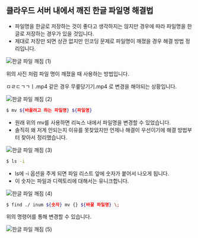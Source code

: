 ## 클라우드 서버 내에서 깨진 한글 파일명 해결법

- 파일명을 한글로 저장하는 것이 좋다고 생각하지는 않지만 경우에 따라 파일명을 한글로 저장하는 경우가 있을 것입니다. 
- 제대로 저장만 되면 상관 없지만 인코딩 문제로 파일명이 깨졌을 경우 해결 방법 정리입니다.

![한글 파일 깨짐 (1)](https://user-images.githubusercontent.com/49549197/71398707-abda0a80-2664-11ea-841c-a03da9f77ae9.PNG)

위의 사진 처럼 파일 명이 깨졌을 때 사용하는 방법입니다.

ㅁㄹㄷㄱㄱㅣ.mp4 같은 경우 무릎당기기.mp4 로 변경을 해야되는 상황입니다.

![한글 파일 깨짐 (2)](https://user-images.githubusercontent.com/49549197/71398708-abda0a80-2664-11ea-9c40-227dbb3278ce.PNG)

``` bash
$ mv ${바꿀려고 하는 파일명} ${파일명}
```

- 원래 위의 mv를 사용하면 리눅스 내에서 파일명을 변경할 수 있었습니다. 
- 솔직히 왜 저게 안되는지 이유를 못찾았지만 언제나 해결이 우선이기에 해결 방법부터 찾아서 정리했습니다.

![한글 파일 깨짐 (3)](https://user-images.githubusercontent.com/49549197/71398709-abda0a80-2664-11ea-862f-b07cd43eef4f.PNG)

``` bash 
$ ls -i
```

- ls에 -i 옵션을 주게 되면 파일 리스트 앞에 숫자가 붙어서 나오게 됩니다.
- 이 숫자는 파일과 디렉토리에 대해서는 유니크합니다.

![한글 파일 깨짐 (4)](https://user-images.githubusercontent.com/49549197/71398710-abda0a80-2664-11ea-9fd9-ee216c56fa35.PNG)

``` bash
$ find ./ inum ${숫자} mv {} ${바꿀 파일명} \;
```

위의 명령어를 통해 변경할 수 있습니다. 

![한글 파일 깨짐 (5)](https://user-images.githubusercontent.com/49549197/71398711-ac72a100-2664-11ea-9a02-47c7149051d7.PNG)

